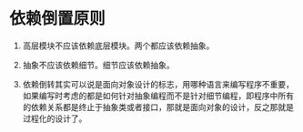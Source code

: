 # 依赖倒置原则

1. 高层模块不应该依赖底层模块。两个都应该依赖抽象。

2. 抽象不应该依赖细节。细节应该依赖抽象。

3. 依赖倒转其实可以说是面向对象设计的标志，用哪种语言来编写程序不重要，如果编写时考虑的都是如何针对抽象编程而不是针对细节编程，即程序中所有的依赖关系都是终止于抽象类或者接口，那就是面向对象的设计，反之那就是过程化的设计了。